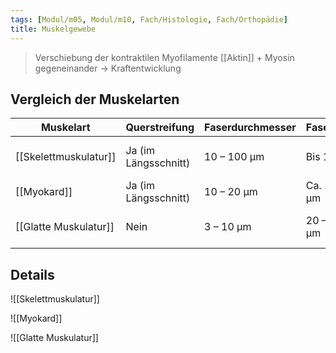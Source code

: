 ```yaml
---
tags: [Modul/m05, Modul/m10, Fach/Histologie, Fach/Orthopädie]
title: Muskelgewebe
---
```

> Verschiebung der kontraktilen Myofilamente [[Aktin]] + Myosin gegeneinander → Kraftentwicklung

## Vergleich der Muskelarten
|Muskelart|Querstreifung|Faserdurchmesser|Faserlänge|Verzweigung|Zellkern|Kapillarisierung|
|---|---|---|---|---|---|---|
|[[Skelettmuskulatur]]|Ja (im Längsschnitt)|10 – 100 μm|Bis 10 cm|In Sarkomeren gebündelt|Randständig, mehrere|5 Kapillaren / Faser|
|[[Myokard]]|Ja (im Längsschnitt)|10 – 20 μm|Ca. 100 μm|Verzweigte Einzelzellen|Zentral, evt. quadratisch|7 Kapillaren / Zelle|
|[[Glatte Muskulatur]]|Nein|3 – 10 μm|20 – 200 μm|Enges [[Aktin]]-Myosin-Netz|Zentral, Korkenzieher-förmig|3 Kapillaren / Zelle|

## Details
![[Skelettmuskulatur]]

![[Myokard]]

![[Glatte Muskulatur]]
